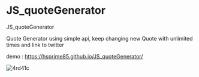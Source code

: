 # JS_quoteGenerator
JS_quoteGenerator

Quote Generator using simple api,
keep changing new Quote with unlimited times and link to twitter

demo : https://hsprime85.github.io/JS_quoteGenerator/

![4rd41c](https://user-images.githubusercontent.com/67762188/102949334-e693a000-447c-11eb-9ffb-1c633d276e40.gif)

